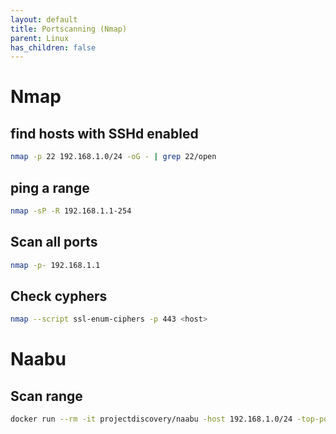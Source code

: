 ```yaml
---
layout: default
title: Portscanning (Nmap)
parent: Linux
has_children: false
---
```


# Nmap

## find hosts with SSHd enabled

```bash
nmap -p 22 192.168.1.0/24 -oG - | grep 22/open
```

## ping a range

```bash
nmap -sP -R 192.168.1.1-254
```

## Scan all ports

```bash
nmap -p- 192.168.1.1
```

## Check cyphers

```bash
nmap --script ssl-enum-ciphers -p 443 <host>
```

# Naabu

## Scan range

```bash
docker run --rm -it projectdiscovery/naabu -host 192.168.1.0/24 -top-ports 1000
```

